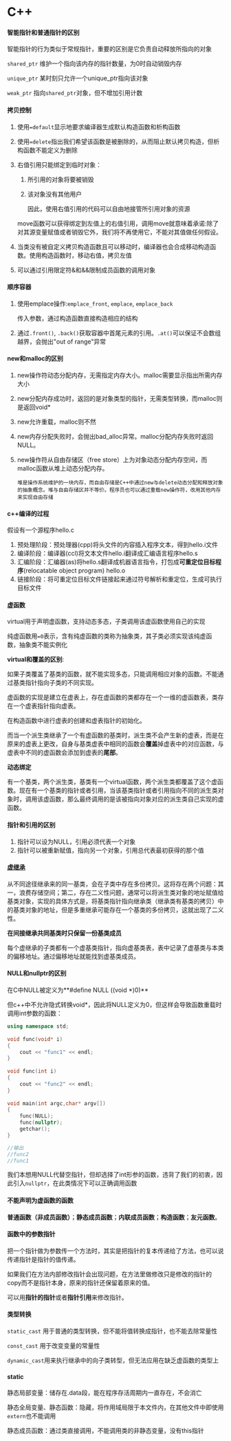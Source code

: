 # C++

#### 智能指针和普通指针的区别

智能指针的行为类似于常规指针，重要的区别是它负责自动释放所指向的对象

`shared_ptr` 维护一个指向该内存的指针数量，为0时自动销毁内存

 `unique_ptr` 某时刻只允许一个unique_ptr指向该对象 

`weak_ptr` 指向`shared_ptr`对象，但不增加引用计数

#### 拷贝控制

1. 使用`=default`显示地要求编译器生成默认构造函数和析构函数

2. 使用`=delete`指出我们希望该函数是被删除的，从而阻止默认拷贝构造，但析构函数不能定义为删除

3. 右值引用只能绑定到临时对象：

    1. 所引用的对象将要被销毁

    2. 该对象没有其他用户

        因此，使用右值引用的代码可以自由地接管所引用对象的资源

    move函数可以获得绑定到左值上的右值引用，调用move就意味着承诺:除了对其源变量赋值或者销毁它外，我们将不再使用它，不能对其值做任何假设。

4. 当类没有被自定义拷贝构造函数且可以移动时，编译器也会合成移动构造函数。使用构造函数时，移动右值，拷贝左值

5. 可以通过引用限定符&和&&限制成员函数的调用对象

#### 顺序容器

1. 使用emplace操作:`emplace_front`, `emplace`, `emplace_back`

    传入参数，通过构造函数直接构造相应的结构

2. 通过`.front()`, `.back()`获取容器中首尾元素的引用。`.at()`可以保证不会数组越界，会抛出"out of range"异常

#### new和malloc的区别

1. new操作符动态分配内存，无需指定内存大小。malloc需要显示指出所需内存大小

2. new分配内存成功时，返回的是对象类型的指针，无需类型转换，而malloc则是返回void*

3. new允许重载，malloc则不然

4. new内存分配失败时，会抛出bad_alloc异常。malloc分配内存失败时返回NULL。

5. new操作符从自由存储区（free store）上为对象动态分配内存空间，而malloc函数从堆上动态分配内存。

    `堆是操作系统维护的一块内存，而自由存储是C++中通过new与delete动态分配和释放对象的抽象概念。堆与自由存储区并不等价。程序员也可以通过重载new操作符，改用其他内存来实现自由存储`


#### c++编译的过程

假设有一个源程序hello.c

1. 预处理阶段：预处理器(cpp)将头文件的内容插入程序文本，得到hello.i文件
2. 编译阶段：编译器(ccl)将文本文件hello.i翻译成汇编语言程序hello.s
3. 汇编阶段：汇编器(as)将hello.s翻译成机器语言指令，打包成**可重定位目标程序**(relocatable object program) hello.o
4. 链接阶段：将可重定位目标文件链接起来通过符号解析和重定位，生成可执行目标文件

#### 虚函数

virtual用于声明虚函数，支持动态多态，子类调用该虚函数使用自己的实现

纯虚函数用`=0`表示，含有纯虚函数的类称为抽象类，其子类必须实现该纯虚函数，抽象类不能实例化

**virtual和覆盖的区别**:

如果子类覆盖了基类的函数，就不能实现多态，只能调用相应对象的函数。不能通过基类指针指向子类的不同实现。

虚函数的实现是建立在虚表上，存在虚函数的类都存在一个一维的虚函数表，类存在一个虚表指针指向虚表。

在构造函数中进行虚表的创建和虚表指针的初始化。

而当一个派生类继承了一个有虚函数的基类时，派生类不会产生新的虚表，而是在原来的虚表上更改，自身与基类虚表中相同的函数会**覆盖**掉虚表中的对应函数，与虚表中不同的虚函数会添加到虚表的**尾部**。

**动态绑定**

有一个基类，两个派生类，基类有一个virtual函数，两个派生类都覆盖了这个虚函数。现在有一个基类的指针或者引用，当该基类指针或者引用指向不同的派生类对象时，调用该虚函数，那么最终调用的是该被指向对象对应的派生类自己实现的虚函数。

#### 指针和引用的区别

1. 指针可以设为NULL，引用必须代表一个对象
2. 指针可以被重新赋值，指向另一个对象，引用总代表最初获得的那个值

#### [虚继承](https://blog.csdn.net/longlovefilm/article/details/80558879?utm_medium=distribute.pc_relevant.none-task-blog-BlogCommendFromMachineLearnPai2-1.baidujs&dist_request_id=0f1eb594-7b69-46c4-b10d-7da4d69f4a68&depth_1-utm_source=distribute.pc_relevant.none-task-blog-BlogCommendFromMachineLearnPai2-1.baidujs)

从不同途径继承来的同一基类，会在子类中存在多份拷贝。这将存在两个问题：其一，浪费存储空间；第二，存在二义性问题，通常可以将派生类对象的地址赋值给基类对象，实现的具体方式是，将基类指针指向继承类（继承类有基类的拷贝）中的基类对象的地址，但是多重继承可能存在一个基类的多份拷贝，这就出现了二义性。

**在间接继承共同基类时只保留一份基类成员**

每个虚继承的子类都有一个虚基类指针，指向虚基类表，表中记录了虚基类与本类的偏移地址。通过偏移地址就能找到虚基类成员。

#### NULL和nullptr的区别

在C中NULL被定义为**#define NULL ((void \*)0)**

但c++中不允许隐式转换void*，因此将NULL定义为0，但这样会导致函数重载时调用int参数的函数：

```c++
using namespace std;
 
void func(void* i)
{
	cout << "func1" << endl;
}
 
void func(int i)
{
	cout << "func2" << endl;
}
 
void main(int argc,char* argv[])
{
	func(NULL);
	func(nullptr);
	getchar();
}

//输出
//func2
//func1
```

我们本想用NULL代替空指针，但却选择了int形参的函数，违背了我们的初衷，因此引入`nullptr`，在此类情况下可以正确调用函数

#### 不能声明为虚函数的函数

**普通函数（非成员函数）**；**静态成员函数**；**内联成员函数**；**构造函数**；**友元函数**。

#### 函数中的参数指针

把一个指针做为参数传一个方法时，其实是把指针的复本传递给了方法，也可以说传递指针是指针的值传递。

如果我们在方法内部修改指针会出现问题，在方法里做修改只是修改的指针的copy而不是指针本身，原来的指针还保留着原来的值。

可以用**指针的指针**或者**指针引用**来修改指针。

#### 类型转换

`static_cast` 用于普通的类型转换，但不能将值转换成指针，也不能去除常量性

`const_cast` 用于改变变量的常量性

`dynamic_cast`用来执行继承中的向子类转型，但无法应用在缺乏虚函数的类型上

#### static

静态局部变量：储存在.data段，能在程序存活周期内一直存在，不会消亡

静态全局变量、静态函数：隐藏，将作用域局限于本文件内，在其他文件中即使用`extern`也不能调用

静态成员函数：通过类直接调用，不能调用类的非静态变量，没有this指针

